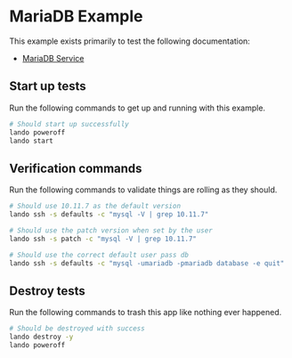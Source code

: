 MariaDB Example
===============

This example exists primarily to test the following documentation:

* [MariaDB Service](https://docs.devwithlando.io/tutorials/mariadb.html)

Start up tests
--------------

Run the following commands to get up and running with this example.

```bash
# Should start up successfully
lando poweroff
lando start
```

Verification commands
---------------------

Run the following commands to validate things are rolling as they should.

```bash
# Should use 10.11.7 as the default version
lando ssh -s defaults -c "mysql -V | grep 10.11.7"

# Should use the patch version when set by the user
lando ssh -s patch -c "mysql -V | grep 10.11.7"

# Should use the correct default user pass db
lando ssh -s defaults -c "mysql -umariadb -pmariadb database -e quit"
```

Destroy tests
-------------

Run the following commands to trash this app like nothing ever happened.

```bash
# Should be destroyed with success
lando destroy -y
lando poweroff
```
